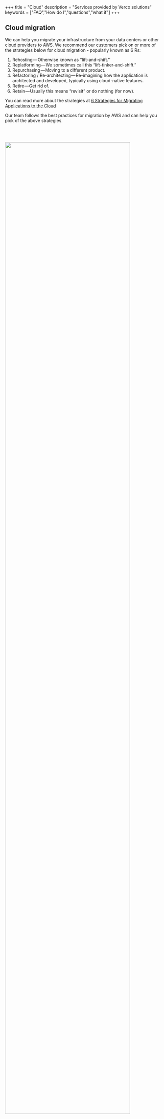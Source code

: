 +++
title = "Cloud"
description = "Services provided by Verco solutions"
keywords = ["FAQ","How do I","questions","what if"]
+++

## Cloud migration

We can help you migrate your infrastructure from your data centers or other cloud providers to AWS. We recommend our customers pick on or more of 
the strategies below for cloud migration - popularly known as 6 Rs:

1. Rehosting — Otherwise known as “lift-and-shift.”
1. Replatforming — We sometimes call this “lift-tinker-and-shift.”
1. Repurchasing — Moving to a different product.
1. Refactoring / Re-architecting — Re-imagining how the application is architected and developed, typically using cloud-native features.
1. Retire — Get rid of.
1. Retain — Usually this means “revisit” or do nothing (for now).

You can read  more about the strategies at [6 Strategies for Migrating Applications to the Cloud](https://aws.amazon.com/blogs/enterprise-strategy/6-strategies-for-migrating-applications-to-the-cloud/)

Our team follows the best practices for migration by AWS and can help you pick of the above strategies.

<br><br>

<img src="/img/cloud-migration2.png" width="90%">

<br><br>

<!-- ## Serverless

<img src="/img/serverless.png" width="50%"> -->

<br><br>

<!-- ## Cloud Native Application Development

We can help you break away from the traditional model of building monolithic software applications, and focus on creating applications that leverage cloud environments. 

Our approach to application development allows your organization’s systems to be –

<b style="color: #03befc">Flexible </b>
Build applications that run on any cloud platform without modifications

<b style="color: #03befc">Resilient</b>
We focus on architecting for resilience.  We help you design systems that stay online regardless of environment interruptions

<b style="color: #03befc">Elastic</b>
We build applications that respond dynamically to changes in workload -->


---

